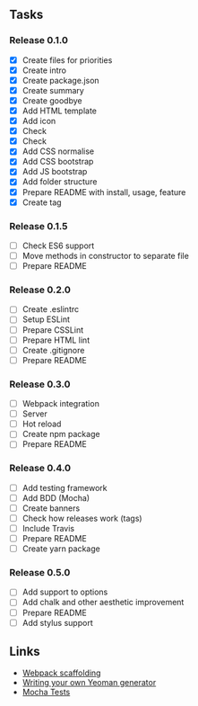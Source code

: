 ## Tasks
### Release 0.1.0
- [x] Create files for priorities
- [x] Create intro
- [x] Create package.json
- [x] Create summary
- [x] Create goodbye
- [x] Add HTML template
- [x] Add icon
- [x] Check <link rel="apple-touch-icon" href="icon.png">
- [x] Check <meta name="theme-color" content="#ffffff">
- [x] Add CSS normalise
- [x] Add CSS bootstrap
- [x] Add JS bootstrap
- [x] Add folder structure
- [x] Prepare README with install, usage, feature
- [x] Create tag

### Release 0.1.5
- [ ] Check ES6 support
- [ ] Move methods in constructor to separate file
- [ ] Prepare README

### Release 0.2.0
- [ ] Create .eslintrc
- [ ] Setup ESLint
- [ ] Prepare CSSLint
- [ ] Prepare HTML lint
- [ ] Create .gitignore
- [ ] Prepare README

### Release 0.3.0
- [ ] Webpack integration
- [ ] Server
- [ ] Hot reload
- [ ] Create npm package
- [ ] Prepare README

### Release 0.4.0
- [ ] Add testing framework
- [ ] Add BDD (Mocha)
- [ ] Create banners
- [ ] Check how releases work (tags)
- [ ] Include Travis
- [ ] Prepare README
- [ ] Create yarn package

### Release 0.5.0
- [ ] Add support to options
- [ ] Add chalk and other aesthetic improvement
- [ ] Prepare README
- [ ] Add stylus support

## Links
*   [Webpack scaffolding](https://webpack.js.org/guides/scaffolding/)
*   [Writing your own Yeoman generator](https://yeoman.io/authoring/index.html)
*   [Mocha Tests](https://mochajs.org/#installation)
